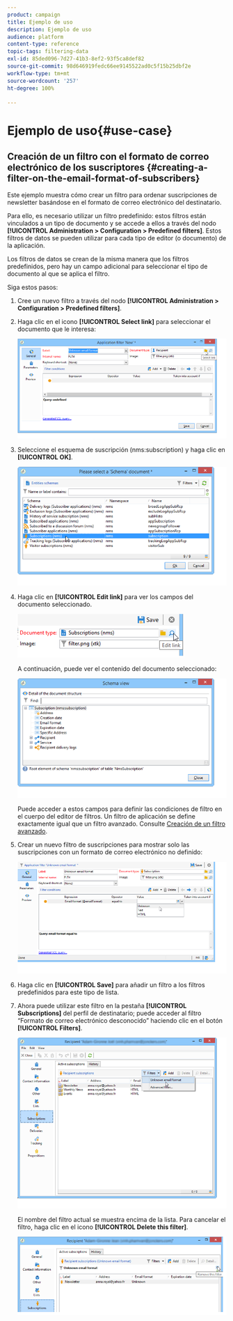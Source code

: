 ```yaml
---
product: campaign
title: Ejemplo de uso
description: Ejemplo de uso
audience: platform
content-type: reference
topic-tags: filtering-data
exl-id: 85ded096-7d27-41b3-8ef2-93f5ca8def82
source-git-commit: 98d646919fedc66ee9145522ad0c5f15b25dbf2e
workflow-type: tm+mt
source-wordcount: '257'
ht-degree: 100%

---
```


# Ejemplo de uso{#use-case}

## Creación de un filtro con el formato de correo electrónico de los suscriptores {#creating-a-filter-on-the-email-format-of-subscribers}

Este ejemplo muestra cómo crear un filtro para ordenar suscripciones de newsletter basándose en el formato de correo electrónico del destinatario.

Para ello, es necesario utilizar un filtro predefinido: estos filtros están vinculados a un tipo de documento y se accede a ellos a través del nodo **[!UICONTROL Administration > Configuration > Predefined filters]**. Estos filtros de datos se pueden utilizar para cada tipo de editor (o documento) de la aplicación.

Los filtros de datos se crean de la misma manera que los filtros predefinidos, pero hay un campo adicional para seleccionar el tipo de documento al que se aplica el filtro.

Siga estos pasos:

1. Cree un nuevo filtro a través del nodo **[!UICONTROL Administration > Configuration > Predefined filters]**.
1. Haga clic en el icono **[!UICONTROL Select link]** para seleccionar el documento que le interesa:

   ![](assets/s_ncs_user_filter_choose_schema.png)

1. Seleccione el esquema de suscripción (nms:subscription) y haga clic en **[!UICONTROL OK]**.

   ![](assets/s_ncs_user_filter_select_schema.png)

1. Haga clic en **[!UICONTROL Edit link]** para ver los campos del documento seleccionado.

   ![](assets/s_ncs_user_filter_edit_schema.png)

   A continuación, puede ver el contenido del documento seleccionado:

   ![](assets/s_ncs_user_filter_view_schema.png)

   Puede acceder a estos campos para definir las condiciones de filtro en el cuerpo del editor de filtros. Un filtro de aplicación se define exactamente igual que un filtro avanzado. Consulte [Creación de un filtro avanzado](../../platform/using/creating-filters.md#creating-an-advanced-filter).

1. Crear un nuevo filtro de suscripciones para mostrar solo las suscripciones con un formato de correo electrónico no definido:

   ![](assets/s_ncs_user_filter_parameters.png)

1. Haga clic en **[!UICONTROL Save]** para añadir un filtro a los filtros predefinidos para este tipo de lista.
1. Ahora puede utilizar este filtro en la pestaña **[!UICONTROL Subscriptions]** del perfil de destinatario; puede acceder al filtro “Formato de correo electrónico desconocido” haciendo clic en el botón **[!UICONTROL Filters]**.

   ![](assets/s_ncs_user_filter_on_events.png)

   El nombre del filtro actual se muestra encima de la lista. Para cancelar el filtro, haga clic en el icono **[!UICONTROL Delete this filter]**.

   ![](assets/s_ncs_user_filter_on_subscriptions.png)
